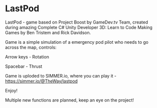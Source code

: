 # LastPod
LastPod - game based on Project Boost by GameDev.tv Team, created during amazing Complete C# Unity Developer 3D: Learn to Code Making Games by Ben Tristem and Rick Davidson.

Game is a simple simulation of a emergency pod pilot who needs to go across the map, controls:

Arrow keys - Rotation

Spacebar - Thrust

Game is uploded to SIMMER.io, where you can play it - https://simmer.io/@TheWay/lastpod

Enjoy!

Multiple new functions are planned, keep an eye on the project!
